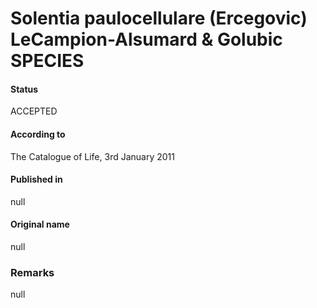 # Solentia paulocellulare (Ercegovic) LeCampion-Alsumard & Golubic SPECIES

#### Status
ACCEPTED

#### According to
The Catalogue of Life, 3rd January 2011

#### Published in
null

#### Original name
null

### Remarks
null